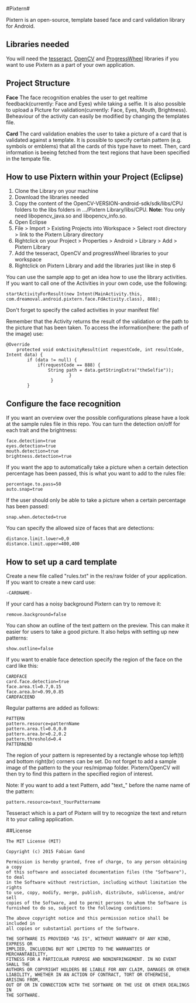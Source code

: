 #Pixtern#


Pixtern is an open-source, template based face and card validation library for Android.



Libraries needed
-------------
You will need the [tesseract](https://code.google.com/p/tesseract-ocr/), [OpenCV](http://sourceforge.net/projects/opencvlibrary/files/opencv-android/3.0.0/OpenCV-3.0.0-android-sdk-1.zip/download) and [ProgressWheel](https://github.com/Todd-Davies/ProgressWheel) libraries if you want to use Pixtern as a part of your own application.

Project Structure
-------------
**Face**
The face recognition enables the user to get realtime feedback(currently: Face and Eyes) while taking a selfie. It is also possible to upload a Picture for validation(currently: Face, Eyes, Mouth, Brightness). Beheaviour of the activity can easily be modified by changing the templates file.

**Card**
The card validation enables the user to take a picture of a card that is validated against a template. It is possible to specify certain pattern (e.g. symbols or emblems) that all the cards of this type have to meet. Then, card information is beeing fetched from the text regions that have been specified in the tempate file.


How to use Pixtern within your Project (Eclipse)
-------------

1. Clone the Library on your machine
2. Download the libraries needed 
3. Copy the content of the OpenCV-VERSION-android-sdk/sdk/libs/CPU folders to the libs folders in .../Pixtern Library/libs/CPU. **Note:** You only need libopencv_java.so and libopencv_info.so.
4. Open Eclipse
5. File > Import > Existing Projects into Workspace > Select root directory > link to the Pixtern Library directory
6. Rightclick on your Project > Properties > Android > Library > Add > Pixtern Library
7. Add the tesseract, OpenCV and progressWheel libraries to your workspace 
8. Rightclick on Pixtern Library and add the libraries just like in step 6


You can use the sample app to get an idea how to use the library activities. If you want to call one of the Activities in your own code, use the following: 
```
startActivityForResult(new Intent(MainActivity.this, com.dreamoval.android.pixtern.face.FdActivity.class), 888);	
```

Don't forget to specify the called activities in your manifest file!

Remember that the Activity returns the result of the validation or the path to the picture that has been taken. To access the information(here: the path of the image) use:

```
@Override
	protected void onActivityResult(int requestCode, int resultCode, Intent data) {
		if (data != null) {
			if(requestCode == 888) {
				String path = data.getStringExtra("theSelfie"));
                        }
                 }
        }   
```

Configure the face recognition
-------------
If you want an overview over the possible configurations please have a look at the sample rules file in this repo.
You can turn the detection on/off for each trait and the brightness:
```
face.detection=true
eyes.detection=true
mouth.detection=true
brightness.detection=true
```
If you want the app to automatically take a picture when a certain detection percentage has been passed, this is what you want to add to the rules file:
```
percentage.to.pass=50
auto.snap=true
```
If the user should only be able to take a picture when a certain percentage has been passed:
```
snap.when.detected=true
```
You can specify the allowed size of faces that are detections:
```
distance.limit.lower=0,0
distance.limit.upper=400,400
```
How to set up a card template
-------------

Create a new file called "rules.txt" in the res/raw folder of your application. If you want to create a new card use:
```
-CARDNAME-                                 
```
If your card has a noisy background Pixtern can try to remove it:
```
remove.background=false
```
You can show an outline of the text pattern on the preview. This can make it easier for users to take a good picture. It also helps with setting up new patterns:
```
show.outline=false
```

If you want to enable face detection specify the region of the face on the card like this:
```  
CARDFACE
card.face.detection=true
face.area.tl=0.7,0.15
face.area.br=0.99,0.85
CARDFACEEND                                
```
Regular patterns are added as follows:
```
PATTERN
pattern.resource=patternName
pattern.area.tl=0.0,0.0
pattern.area.br=0.2,0.2
pattern.threshold=0.4
PATTERNEND
```
The region of your pattern is represented by a rectangle whose top left(tl) and bottom right(br) corners can be set.
Do not forget to add a sample image of the pattern to the your res/mipmap folder. Pixtern/OpenCV will then try to find this pattern in the specified region of interest.

Note: If you want to add a text Pattern, add "text_" before the name name of the pattern:
```
pattern.resource=text_YourPattername
```

Tesseract which is a part of Pixtern will try to recognize the text and return it to your calling application.

##License

```
The MIT License (MIT)

Copyright (c) 2015 Fabian Gand

Permission is hereby granted, free of charge, to any person obtaining a copy
of this software and associated documentation files (the "Software"), to deal
in the Software without restriction, including without limitation the rights
to use, copy, modify, merge, publish, distribute, sublicense, and/or sell
copies of the Software, and to permit persons to whom the Software is
furnished to do so, subject to the following conditions:

The above copyright notice and this permission notice shall be included in
all copies or substantial portions of the Software.

THE SOFTWARE IS PROVIDED "AS IS", WITHOUT WARRANTY OF ANY KIND, EXPRESS OR
IMPLIED, INCLUDING BUT NOT LIMITED TO THE WARRANTIES OF MERCHANTABILITY,
FITNESS FOR A PARTICULAR PURPOSE AND NONINFRINGEMENT. IN NO EVENT SHALL THE
AUTHORS OR COPYRIGHT HOLDERS BE LIABLE FOR ANY CLAIM, DAMAGES OR OTHER
LIABILITY, WHETHER IN AN ACTION OF CONTRACT, TORT OR OTHERWISE, ARISING FROM,
OUT OF OR IN CONNECTION WITH THE SOFTWARE OR THE USE OR OTHER DEALINGS IN
THE SOFTWARE.
```